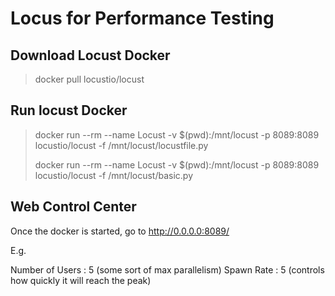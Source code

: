 # Locus for Performance Testing

## Download Locust Docker
> docker pull locustio/locust

## Run locust Docker 
>  docker run --rm --name Locust -v $(pwd):/mnt/locust -p 8089:8089 locustio/locust -f /mnt/locust/locustfile.py
> 
>  docker run --rm --name Locust -v $(pwd):/mnt/locust -p 8089:8089 locustio/locust -f /mnt/locust/basic.py

## Web Control Center
Once the docker is started, go to 
http://0.0.0.0:8089/

E.g.

Number of Users : 5 (some sort of max parallelism)
Spawn Rate : 5 (controls how quickly it will reach the peak)